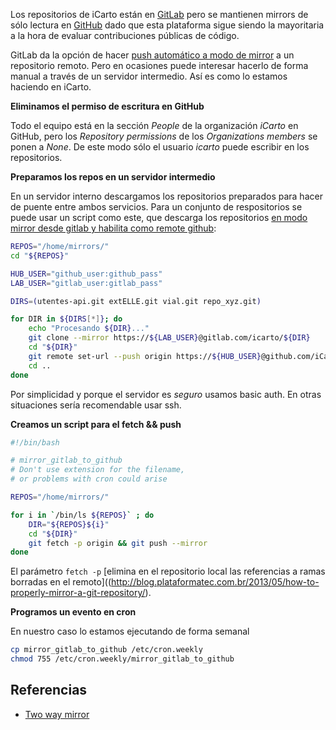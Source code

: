 Los repositorios de iCarto están en [GitLab](https://gitlab.com/icarto) pero se mantienen mirrors de sólo lectura en [GitHub](https://github.com/iCarto) dado que esta plataforma sigue siendo la mayoritaria a la hora de evaluar contribuciones públicas de código.

GitLab da la opción de hacer [push automático a modo de mirror](https://gitlab.com/help/workflow/repository_mirroring#pushing-to-a-remote-repository) a un repositorio remoto. Pero en ocasiones puede interesar hacerlo de forma manual a través de un servidor intermedio. Así es como lo estamos haciendo en iCarto.


**Eliminamos el permiso de escritura en GitHub**

Todo el equipo está en la sección *People* de la organización *iCarto* en GitHub, pero los *Repository permissions* de los *Organizations members* se ponen a *None*. De este modo sólo el usuario *icarto* puede escribir en los repositorios.


**Preparamos los repos en un servidor intermedio**

En un servidor interno descargamos los repositorios preparados para hacer de puente entre ambos servicios. Para un conjunto de respositorios se puede usar un script como este, que descarga los repositorios [en modo mirror desde gitlab y habilita como remote github]((https://help.github.com/articles/duplicating-a-repository/#mirroring-a-repository-in-another-location)):

```bash
REPOS="/home/mirrors/"
cd "${REPOS}"

HUB_USER="github_user:github_pass"
LAB_USER="gitlab_user:gitlab_pass"

DIRS=(utentes-api.git extELLE.git vial.git repo_xyz.git)

for DIR in ${DIRS[*]}; do
    echo "Procesando ${DIR}..."
    git clone --mirror https://${LAB_USER}@gitlab.com/icarto/${DIR}
    cd "${DIR}"
    git remote set-url --push origin https://${HUB_USER}@github.com/iCarto/${DIR}
    cd ..
done
```

Por simplicidad y porque el servidor es *seguro* usamos basic auth. En otras situaciones sería recomendable usar ssh.


**Creamos un script para el fetch && push**

```bash
#!/bin/bash

# mirror_gitlab_to_github
# Don't use extension for the filename,
# or problems with cron could arise

REPOS="/home/mirrors/"

for i in `/bin/ls ${REPOS}` ; do
    DIR="${REPOS}${i}"
    cd "${DIR}"
    git fetch -p origin && git push --mirror
done
```

El parámetro `fetch -p` [elimina en el repositorio local las referencias a ramas borradas en el remoto]((http://blog.plataformatec.com.br/2013/05/how-to-properly-mirror-a-git-repository/).


**Programos un evento en cron**

En nuestro caso lo estamos ejecutando de forma semanal

```bash
cp mirror_gitlab_to_github /etc/cron.weekly
chmod 755 /etc/cron.weekly/mirror_gitlab_to_github
```



## Referencias

* [Two way mirror](https://stendhalgame.org/wiki/Two_way_git_mirror)
